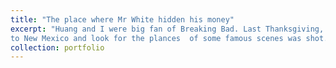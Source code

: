 ```yaml
---
title: "The place where Mr White hidden his money"
excerpt: "Huang and I were big fan of Breaking Bad. Last Thanksgiving, we travel 
to New Mexico and look for the plances  of some famous scenes was shot. Here is the real GPS coodinates +35.101965,-107.137223 where Mr White hidden his big money.<br/> <img scr='/images/file-2.jpeg>'"
collection: portfolio
--- 
```

